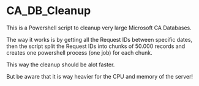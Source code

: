 # CA_DB_Cleanup
This is a Powershell script to cleanup very large Microsoft CA Databases.

The way it works is by getting all the Request IDs between specific dates, then the script split the Request IDs into chunks of 50.000 records and creates one powershell process (one job) for each chunk. 

This way the cleanup should be alot faster. 

But be aware that it is way heavier for the CPU and memory of the server!
